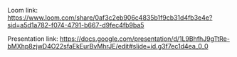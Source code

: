 Loom link: https://www.loom.com/share/0af3c2eb906c4835b1f9cb31d4fb3e4e?sid=a5d1a782-f074-4791-b667-d9fec4fb9ba5

Presentation link: https://docs.google.com/presentation/d/1L9BhfhJ9gTtRe-bMXhp8zjwD4O22sfaEkEurBvMhrJE/edit#slide=id.g3f7ec1d4ea_0_0
